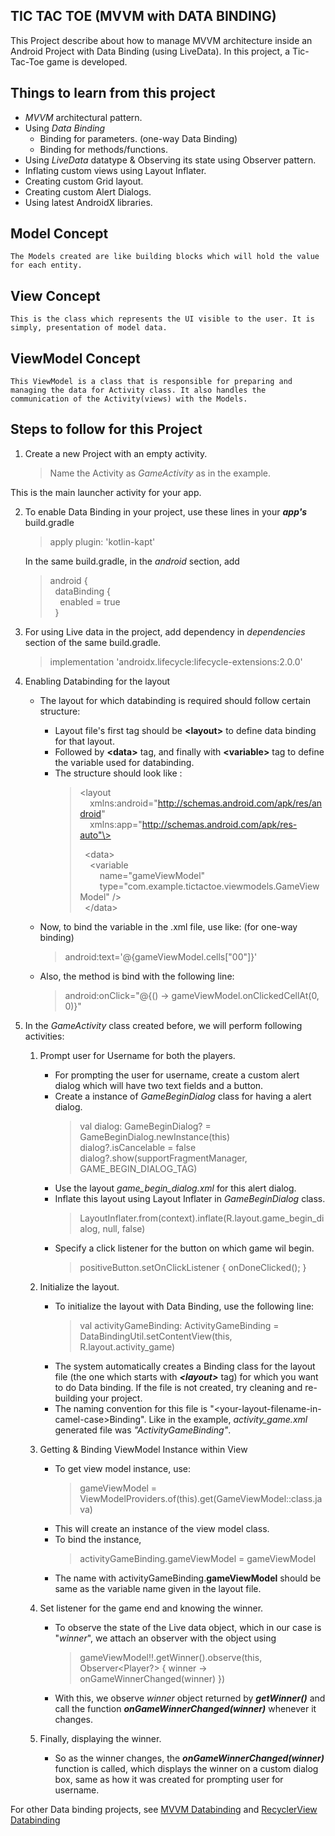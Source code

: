 ## TIC TAC TOE (MVVM with DATA BINDING)

This Project describe about how to manage MVVM architecture inside an Android Project with Data Binding (using LiveData). In this project, a Tic-Tac-Toe game is developed.

## Things to learn from this project
- *MVVM* architectural pattern.
- Using *Data Binding*
  - Binding for parameters. (one-way Data Binding)
  - Binding for methods/functions.
- Using *LiveData* datatype & Observing its state using Observer pattern.
- Inflating custom views using Layout Inflater.
- Creating custom Grid layout.
- Creating custom Alert Dialogs.
- Using latest AndroidX libraries.

## Model Concept
    The Models created are like building blocks which will hold the value for each entity.
    
## View Concept
    This is the class which represents the UI visible to the user. It is simply, presentation of model data.

## ViewModel Concept
    This ViewModel is a class that is responsible for preparing and managing the data for Activity class. It also handles the communication of the Activity(views) with the Models.

## Steps to follow for this Project
1) Create a new Project with an empty activity.
    > Name the Activity as *GameActivity* as in the example. 
  
This is the main launcher activity for your app.

2) To enable Data Binding in your project, use these lines in your ***app's*** build.gradle
    > apply plugin: 'kotlin-kapt'
  
    In the same build.gradle, in the *android* section, add
    > android { \
    > &nbsp;&nbsp;dataBinding { \
    > &nbsp;&nbsp;&nbsp;&nbsp;enabled = true \
    > &nbsp;&nbsp;}
  
3) For using Live data in the project, add dependency in *dependencies* section of the same build.gradle.
    > implementation 'androidx.lifecycle:lifecycle-extensions:2.0.0'
  
4) Enabling Databinding for the layout
    - The layout for which databinding is required should follow certain structure:
      - Layout file's first tag should be **\<layout\>** to define data binding for that layout.
      - Followed by **\<data\>** tag, and finally with **\<variable\>** tag to define the variable used for databinding.
      - The structure should look like : 
        > <layout \
        > &nbsp;&nbsp;&nbsp;&nbsp;xmlns:android="http://schemas.android.com/apk/res/android" \
        > &nbsp;&nbsp;&nbsp;&nbsp;xmlns:app="http://schemas.android.com/apk/res-auto"\> 
        >
        > &nbsp;&nbsp;\<data\> \
        > &nbsp;&nbsp;&nbsp;&nbsp;\<variable \
        > &nbsp;&nbsp;&nbsp;&nbsp;&nbsp;&nbsp;&nbsp;&nbsp;name="gameViewModel" \
        > &nbsp;&nbsp;&nbsp;&nbsp;&nbsp;&nbsp;&nbsp;&nbsp;type="com.example.tictactoe.viewmodels.GameViewModel" \/\> \
        > &nbsp;&nbsp;\</data\>

    - Now, to bind the variable in the .xml file, use like: (for one-way binding)
        > android:text='@{gameViewModel.cells["00"]}'
    - Also, the method is bind with the following line: 
        > android:onClick="@{() -> gameViewModel.onClickedCellAt(0, 0)}"

5) In the *GameActivity* class created before, we will perform following activities:
    1) Prompt user for Username for both the players.
        - For prompting the user for username, create a custom alert dialog which will have two text fields and a button. 
        - Create a instance of *GameBeginDialog* class for having a alert dialog.
          > val dialog: GameBeginDialog? = GameBeginDialog.newInstance(this) \
          > dialog?.isCancelable = false \
          > dialog?.show(supportFragmentManager, GAME_BEGIN_DIALOG_TAG) 
        - Use the layout *game_begin_dialog.xml* for this alert dialog.
        - Inflate this layout using Layout Inflater in *GameBeginDialog* class.
          > LayoutInflater.from(context).inflate(R.layout.game_begin_dialog, null, false) 
        - Specify a click listener for the button on which game wil begin.
          > positiveButton.setOnClickListener { onDoneClicked(); } 
          
   2) Initialize the layout.
      - To initialize the layout with Data Binding, use the following line:
        > val activityGameBinding: ActivityGameBinding = DataBindingUtil.setContentView(this, R.layout.activity_game)
      - The system automatically creates a Binding class for the layout file (the one which starts with ***\<layout\>*** tag) for which you want to do Data binding. If the file is not created, try cleaning and re-building your project.
      - The naming convention for this file is "\<your-layout-filename-in-camel-case\>Binding". Like in the example, *activity_game.xml* generated file was *"ActivityGameBinding"*.
      
   3) Getting & Binding ViewModel Instance within View
      - To get view model instance, use:
        > gameViewModel = ViewModelProviders.of(this).get(GameViewModel::class.java)
      - This will create an instance of the view model class.
      - To bind the instance,
        > activityGameBinding.gameViewModel = gameViewModel
      - The name with activityGameBinding.**gameViewModel** should be same as the variable name given in the layout file.
        
   4) Set listener for the game end and knowing the winner.
      - To observe the state of the Live data object, which in our case is "*winner*", we attach an observer with the object using
        > gameViewModel!!.getWinner().observe(this, Observer<Player?> { winner -> onGameWinnerChanged(winner) })
      - With this, we observe *winner* object returned by ***getWinner()*** and call the function ***onGameWinnerChanged(winner)*** whenever it changes.
      
   5) Finally, displaying the winner.
      - So as the winner changes, the ***onGameWinnerChanged(winner)*** function is called, which displays the winner on a custom dialog box, same as how it was created for prompting user for username.
      
      
      
      
For other Data binding projects, see [MVVM Databinding](https://github.com/pranmar93/Android_Kotlin/tree/master/MVVM%20Databinding) and [RecyclerView Databinding](https://github.com/pranmar93/Android_Kotlin/tree/master/RecyclerView%20Databinding)
    
